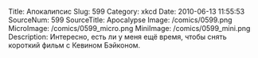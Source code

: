 Title: Апокалипсис 
Slug: 599 
Category: xkcd 
Date: 2010-06-13 11:55:53 
SourceNum: 599 
SourceTitle: Apocalypse 
Image: /comics/0599.png 
MicroImage: /comics/0599_micro.png 
MiniImage: /comics/0599_mini.png 
Description: Интересно, есть ли у меня ещё время, чтобы снять короткий фильм с Кевином Бэйконом. 

